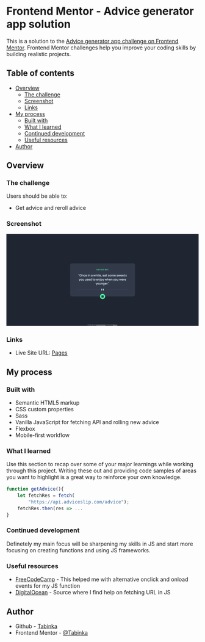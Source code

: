 # Frontend Mentor - Advice generator app solution

This is a solution to the [Advice generator app challenge on Frontend Mentor](https://www.frontendmentor.io/challenges/advice-generator-app-QdUG-13db). Frontend Mentor challenges help you improve your coding skills by building realistic projects.

## Table of contents

- [Overview](#overview)
  - [The challenge](#the-challenge)
  - [Screenshot](#screenshot)
  - [Links](#links)
- [My process](#my-process)
  - [Built with](#built-with)
  - [What I learned](#what-i-learned)
  - [Continued development](#continued-development)
  - [Useful resources](#useful-resources)
- [Author](#author)

## Overview

### The challenge

Users should be able to:

- Get advice and reroll advice

### Screenshot

![](./images/screenshot.png)

### Links

- Live Site URL: [Pages](https://tabinka.github.io/AdviceGeneratorApp/)

## My process

### Built with

- Semantic HTML5 markup
- CSS custom properties
- Sass
- Vanilla JavaScript for fetching API and rolling new advice
- Flexbox
- Mobile-first workflow

### What I learned

Use this section to recap over some of your major learnings while working through this project. Writing these out and providing code samples of areas you want to highlight is a great way to reinforce your own knowledge.

```js
function getAdvice(){
    let fetchRes = fetch(
        "https://api.adviceslip.com/advice");
    fetchRes.then(res => ...
}
```

### Continued development

Definetely my main focus will be sharpening my skills in JS and start more focusing on creating functions and using JS frameworks.

### Useful resources

- [FreeCodeCamp](https://www.freecodecamp.org/news/javascript-dom-events-onclick-and-onload/) - This helped me with alternative onclick and onload events for my JS function
- [DigitalOcean](https://www.digitalocean.com/community/tutorials/how-to-use-the-javascript-fetch-api-to-get-data) - Source where I find help on fetching URL in JS

## Author

- Github - [Tabinka](https://github.com/Tabinka)
- Frontend Mentor - [@Tabinka](https://www.frontendmentor.io/profile/Tabinka)
